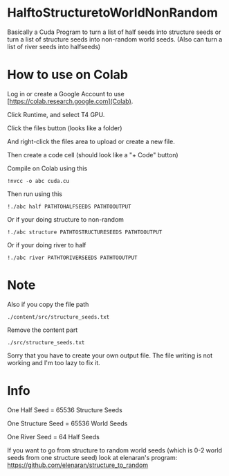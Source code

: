 # HalftoStructuretoWorldNonRandom
Basically a Cuda Program to turn a list of half seeds into structure seeds or turn a list of structure seeds into non-random world seeds. (Also can turn a list of river seeds into halfseeds)

# How to use on Colab
Log in or create a Google Account to use [https://colab.research.google.com](Colab).

Click Runtime, and select T4 GPU.

Click the files button (looks like a folder)

And right-click the files area to upload or create a new file.

Then create a code cell (should look like a "+ Code" button)

Compile on Colab using this
```
!nvcc -o abc cuda.cu
```
Then run using this
```
!./abc half PATHTOHALFSEEDS PATHTOOUTPUT
```
Or if your doing structure to non-random
```
!./abc structure PATHTOSTRUCTURESEEDS PATHTOOUTPUT
```
Or if your doing river to half
```
!./abc river PATHTORIVERSEEDS PATHTOOUTPUT
```

# Note
Also if you copy the file path
```
./content/src/structure_seeds.txt
```

Remove the content part
```
./src/structure_seeds.txt
```

Sorry that you have to create your own output file. The file writing is not working and I'm too lazy to fix it.

# Info
One Half Seed = 65536 Structure Seeds

One Structure Seed = 65536 World Seeds

One River Seed = 64 Half Seeds

If you want to go from structure to random world seeds (which is 0-2 world seeds from one structure seed) look at elenaran's program: https://github.com/elenaran/structure_to_random
